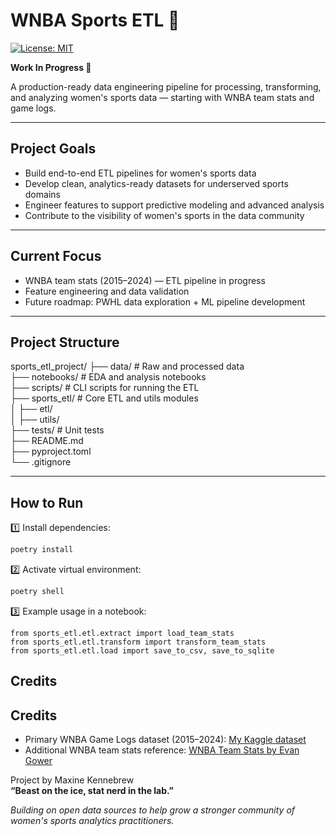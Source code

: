 # WNBA Sports ETL 🏀

[![License: MIT](https://img.shields.io/badge/License-MIT-yellow.svg)](LICENSE)

**Work In Progress 🚧**

A production-ready data engineering pipeline for processing, transforming, and analyzing women's sports data — starting with WNBA team stats and game logs.

---

## Project Goals

- Build end-to-end ETL pipelines for women's sports data
- Develop clean, analytics-ready datasets for underserved sports domains
- Engineer features to support predictive modeling and advanced analysis
- Contribute to the visibility of women's sports in the data community

---

## Current Focus

- WNBA team stats (2015–2024) — ETL pipeline in progress
- Feature engineering and data validation
- Future roadmap: PWHL data exploration + ML pipeline development

---

## Project Structure

sports_etl_project/
├── data/                 # Raw and processed data  
├── notebooks/            # EDA and analysis notebooks  
├── scripts/              # CLI scripts for running the ETL  
├── sports_etl/           # Core ETL and utils modules  
│   ├── etl/  
│   ├── utils/  
├── tests/                # Unit tests  
├── README.md  
├── pyproject.toml  
└── .gitignore  

---

## How to Run

1️⃣ Install dependencies:

```bash
poetry install
```

2️⃣ Activate virtual environment:

```bash
poetry shell
```

3️⃣ Example usage in a notebook:

```
from sports_etl.etl.extract import load_team_stats
from sports_etl.etl.transform import transform_team_stats
from sports_etl.etl.load import save_to_csv, save_to_sqlite
```


## Credits
## Credits

- Primary WNBA Game Logs dataset (2015–2024): [My Kaggle dataset](https://www.kaggle.com/datasets/natoshakennebrew/wnba-gamelogs-2015-2024)
- Additional WNBA team stats reference: [WNBA Team Stats by Evan Gower](https://www.kaggle.com/datasets/evangower/wnba-team-stats)

Project by Maxine Kennebrew  
**“Beast on the ice, stat nerd in the lab.”**

*Building on open data sources to help grow a stronger community of women's sports analytics practitioners.*